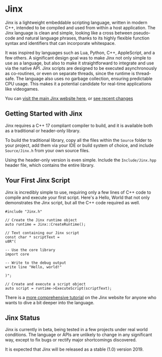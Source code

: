 # Jinx

Jinx is a lightweight embeddable scripting language, written in modern C++, intended to be compiled and used from within a host application.  The Jinx language is clean and simple, looking like a cross between pseudo-code and natural language phrases, thanks to its highly flexible function syntax and identifiers that can incorporate whitespace. 

It was inspired by languages such as Lua, Python, C++, AppleScript, and a few others.  A significant design goal was to make Jinx not only simple to use as a language, but also to make it straightforward to integrate and use via the native API.  Jinx scripts are designed to be executed asynchronously as co-routines, or even on separate threads, since the runtime is thread-safe.  The language also uses no garbage collection, ensuring predictable CPU usage.  This makes it a potential candidate for real-time applications like videogames.

You can [visit the main Jinx website here](http://www.jinx-lang.org/), or [see recent changes](https://github.com/JamesBoer/Jinx/blob/master/Docs/Changelog.md)

## Getting Started with Jinx

Jinx requires a C++ 17 compliant compiler to build, and it is available both as a traditional or header-only library.  

To build the traditional library, copy all the files within the ```Source``` folder to your project, add them via your IDE or build system of choice, and include ```Source/Jinx.h``` from your own source files.  

Using the header-only version is even simple.  Include the ```Include/Jinx.hpp``` header file, which contains the entire library.

## Your First Jinx Script

Jinx is incredibly simple to use, requiring only a few lines of C++ code to compile and execute your first script.  Here's a Hello, World that not only demonstrates the Jinx script, but all the C++ code required as well.

    #include "Jinx.h"
    
    // Create the Jinx runtime object
    auto runtime = Jinx::CreateRuntime();
    
    // Text containing our Jinx script
    const char * scriptText =
    u8R"(
    
    -- Use the core library
    import core
    
    -- Write to the debug output
    write line "Hello, world!"
    
    )";
    
    // Create and execute a script object
    auto script = runtime->ExecuteScript(scriptText);
    
There is a [more comprehensive tutorial](https://www.jinx-lang.org/Tutorial.pdf) on the Jinx website for anyone who wants to dive a bit deeper into the language.

## Jinx Status

Jinx is currently in beta, being tested in a few projects under real world conditions.  The language or APIs are unlikely to change in any significant way, except to fix bugs or rectify major shortcomings discovered.

It is expected that Jinx will be released as a stable (1.0) version 2019.

